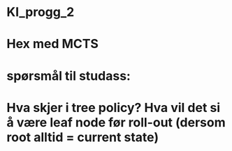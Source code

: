 # KI_progg_2
# Hex med MCTS

# spørsmål til studass:
# Hva skjer i tree policy? Hva vil det si å være leaf node før roll-out (dersom root alltid = current state)
